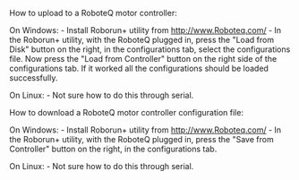 How to upload to a RoboteQ motor controller:


On Windows:
	- Install Roborun+ utility from http://www.Roboteq.com/
	- In the Roborun+ utility, with the RoboteQ plugged in, press the "Load from Disk" button on the right, in the configurations tab, select the configurations file. Now press the "Load from Controller" button on the right side of the configurations tab. If it worked all the configurations should be loaded successfully. 


On Linux:
	- Not sure how to do this through serial. 


How to download a RoboteQ motor controller configuration file:

On Windows:
	- Install Roborun+ utility from http://www.Roboteq.com/
        - In the Roborun+ utility, with the RoboteQ plugged in, press the "Save from Controller" button on the right, in the configurations tab.

On Linux:
	- Not sure how to do this through serial.
